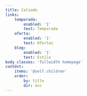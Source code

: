 ```yaml
---
title: Calzado
links:
    temporada:
        enabled: '1'
        text: Temporada
    oferta:
        enabled: '1'
        text: Ofertas
    blog:
        enabled: '1'
        text: Estilo
body_classes: 'fullwidth homepage'
content:
    items: '@self.children'
    order:
        by: title
        dir: asc
---
```


